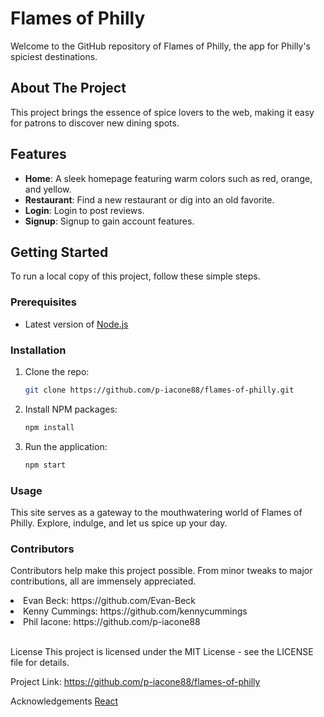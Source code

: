 # Flames of Philly

Welcome to the GitHub repository of Flames of Philly, the app for Philly's spiciest destinations.

## About The Project

This project brings the essence of spice lovers to the web, making it easy for patrons to discover new dining spots.

## Features

- **Home**: A sleek homepage featuring warm colors such as red, orange, and yellow.
- **Restaurant**: Find a new restaurant or dig into an old favorite.
- **Login**: Login to post reviews.
- **Signup**: Signup to gain account features.

## Getting Started

To run a local copy of this project, follow these simple steps.

### Prerequisites

- Latest version of [Node.js](https://nodejs.org/en/)

### Installation

1. Clone the repo:
   ```sh
   git clone https://github.com/p-iacone88/flames-of-philly.git

2. Install NPM packages:
   ```sh
   npm install

3.  Run the application:
    ```sh
    npm start

### Usage
This site serves as a gateway to the mouthwatering world of Flames of Philly. Explore, indulge, and let us spice up your day.

### Contributors
Contributors help make this project possible. From minor tweaks to major contributions, all are immensely appreciated.

<li>Evan Beck: https://github.com/Evan-Beck</li>
<li>Kenny Cummings: https://github.com/kennycummings</li>
<li>Phil Iacone: https://github.com/p-iacone88</li>

<br>

License
This project is licensed under the MIT License - see the LICENSE file for details.

Project Link: https://github.com/p-iacone88/flames-of-philly

Acknowledgements
[React](https://reactjs.org)


